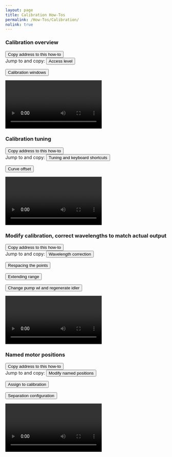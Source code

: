 ```yaml
---
layout: page
title: Calibration How-Tos
permalink: /How-Tos/Calibration/
nolink: true
---
```



### <a name="Vid010"></a>Calibration overview
<button class="btn" data-clipboard-text="{{site.fullUrl}}{{page.url}}#Vid010">
    Copy address to this how-to
</button>

<div class="row">
Jump to and copy:
  <button class="btn jump-to" onclick="goToSecond('CalibrationOverview',18)"
  data-clipboard-text="{{site.fullUrl}}{{page.url}}#Vid010?name=CalibrationOverview&time=18">
  Access level
  </button>

  <button class="btn jump-to" onclick="goToSecond('CalibrationOverview',39)"
  data-clipboard-text="{{site.fullUrl}}{{page.url}}#Vid010?name=CalibrationOverview&time=39">
  Calibration windows
  </button>
</div>

<video  controlsList="nodownload" controls class="video-js vjs-16-9" id="CalibrationOverview">
</video>



### <a name="Vid001"></a>Calibration tuning
<button class="btn" data-clipboard-text="{{site.fullUrl}}{{page.url}}#Vid001">
    Copy address to this how-to
</button>

<div class="row">
Jump to and copy:
  <button class="btn jump-to" onclick="goToSecond('CalibrationTuning',16)"
  data-clipboard-text="{{site.fullUrl}}{{page.url}}#Vid001?name=CalibrationTuning&time=16">
  Tuning and keyboard shortcuts
  </button>

  <button class="btn jump-to" onclick="goToSecond('CalibrationTuning',112)"
  data-clipboard-text="{{site.fullUrl}}{{page.url}}#Vid001?name=CalibrationTuning&time=112">
  Curve offset
  </button>
</div>

<video controls controlsList="nodownload" class="video-js vjs-16-9" id="CalibrationTuning">
</video>


### <a name="Vid002"></a>Modify calibration, correct wavelengths to match actual output
<button class="btn" data-clipboard-text="{{site.fullUrl}}{{page.url}}#Vid002">
    Copy address to this how-to
</button>

<div class="row">
Jump to and copy:
  <button class="btn jump-to" onclick="goToSecond('CalibrationModifications',15)"
  data-clipboard-text="{{site.fullUrl}}{{page.url}}#Vid002?name=CalibrationModifications&time=15">
  Wavelength correction
  </button>

  <button class="btn jump-to" onclick="goToSecond('CalibrationModifications',58)"
  data-clipboard-text="{{site.fullUrl}}{{page.url}}#Vid002?name=CalibrationModifications&time=58">
  Respacing the points
  </button>

  <button class="btn jump-to" onclick="goToSecond('CalibrationModifications',82)"
  data-clipboard-text="{{site.fullUrl}}{{page.url}}#Vid002?name=CalibrationModifications&time=82">
  Extending range
  </button>

  <button class="btn jump-to" onclick="goToSecond('CalibrationModifications',130)"
  data-clipboard-text="{{site.fullUrl}}{{page.url}}#Vid002?name=CalibrationModifications&time=130">
  Change pump wl and regenerate idler
  </button>
</div>


<video controls controlsList="nodownload" class="video-js vjs-16-9" id="CalibrationModifications">
</video>



### <a name="Vid005"></a>Named motor positions
<button class="btn" data-clipboard-text="{{site.fullUrl}}{{page.url}}#Vid005">
    Copy address to this how-to
</button>

<div class="row">
Jump to and copy:
  <button class="btn jump-to" onclick="goToSecond('NamedMotorPositions',18)"
  data-clipboard-text="{{site.fullUrl}}{{page.url}}#Vid005?name=NamedMotorPositions&time=18">
  Modify named positions
  </button>

  <button class="btn jump-to" onclick="goToSecond('NamedMotorPositions',60)"
  data-clipboard-text="{{site.fullUrl}}{{page.url}}#Vid005?name=NamedMotorPositions&time=60">
  Assign to calibration
  </button>

  <button class="btn jump-to" onclick="goToSecond('NamedMotorPositions',100)"
  data-clipboard-text="{{site.fullUrl}}{{page.url}}#Vid005?name=NamedMotorPositions&time=100">
  Separation configuration
  </button>
</div>


<video controls controlsList="nodownload" class="video-js vjs-16-9" id="NamedMotorPositions">
</video>



<script>
var params = "?sv=2019-12-12&st=2021-11-30T13%3A29%3A50Z&se=2047-10-01T12%3A29%3A00Z&sr=c&sp=rl&sig=PXP8Z5IQdevNxwEe8TtsY4jibnf5%2FyetP5sjyxYo8Y4%3D";

var links = [
    { Name: "CalibrationOverview", Link: "https://lightconupdater.blob.core.windows.net/topas4infopage/Videos/CalibrationOverview.mp4"},
    { Name: "CalibrationTuning", Link: "https://lightconupdater.blob.core.windows.net/topas4infopage/Videos/CalibrationTuning.mp4"},  
    { Name: "CalibrationModifications", Link: "https://lightconupdater.blob.core.windows.net/topas4infopage/Videos/CalibrationModifications.mp4"},   
    { Name: "NamedMotorPositions", Link: "https://lightconupdater.blob.core.windows.net/topas4infopage/Videos/NamedMotorPositions.mp4"},
];


function InitializePlayer(link) {  
  videojs(link.Name).src({
    type: 'video/mp4',
    src: link.Link+params
  });
}

links.forEach(link => InitializePlayer(link));

if (location.hash != ""){
try {

if (findGetParameter("name") != "" && findGetParameter("time") != ""){
  goToSecond(findGetParameter("name"),findGetParameter("time"));
}

var myHash = window.location.hash.split("?")[0];
if (myHash != ""){
  scrollTo(myHash);
}
} catch {}
}


function scrollTo(hash) {
    location.hash =hash;
}

function findGetParameter(parameterName) {
    var result = "",
        tmp = [];

    window.location.hash
        .split("?")[1]
        .split("&")
        .forEach(function (item) {
          tmp = item.split("=");          
          if (tmp[0] === parameterName) result = decodeURIComponent(tmp[1]);
        });

    return result;
}



function goToSecond(name,time){
  videojs(name).currentTime(time);
}

</script>
